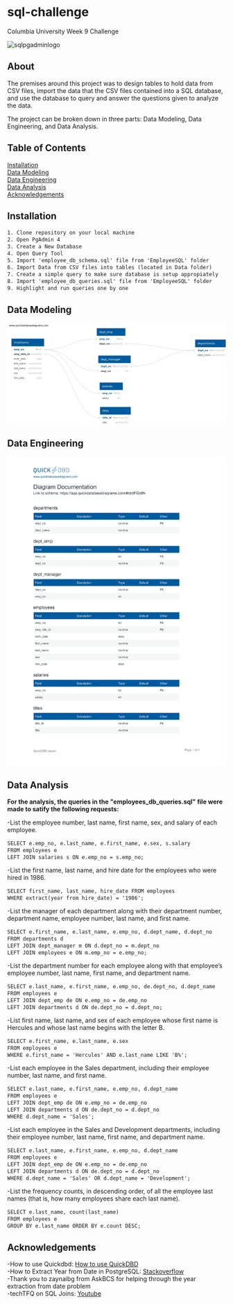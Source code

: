 # sql-challenge
Columbia University Week 9 Challenge

![sqlpgadminlogo](https://i.redd.it/9l7b4wp2vjab1.png)


## About 
The premises around this project was to design tables to hold data from CSV files, import the data that the CSV files contained into a SQL database, and use the database to query and answer the questions given to analyze the data.

The project can be broken down in three parts: Data Modeling, Data Engineering, and Data Analysis. 

## Table of Contents
[Installation](#installation)  
[Data Modeling](#data-modeling)  
[Data Engineering](#data-engineering)  
[Data Analysis](#data-analysis)  
[Acknowledgements](#acknowledgements)  



## Installation 
    1. Clone repository on your local machine
    2. Open PgAdmin 4
    3. Create a New Database
    4. Open Query Tool
    5. Import 'employee_db_schema.sql' file from 'EmployeeSQL' folder
    6. Import Data from CSV files into tables (located in Data folder)
    7. Create a simple query to make sure database is setup appropiately
    8. Import 'employee_db_queries.sql' file from 'EmployeeSQL' folder
    9. Highlight and run queries one by one


## Data Modeling

![Data Map](EmployeeSQL/data/QuickDBD-export-4.jpg)


## Data Engineering

![Data Types](EmployeeSQL/data/QuickDBD-export-3.jpg)

## Data Analysis
**For the analysis, the queries in the "employees_db_queries.sql" file were made to satify the following requests:**  

-List the employee number, last name, first name, sex, and salary of each employee.  
```
SELECT e.emp_no, e.last_name, e.first_name, e.sex, s.salary  
FROM employees e  
LEFT JOIN salaries s ON e.emp_no = s.emp_no;  
```
-List the first name, last name, and hire date for the employees who were hired in 1986.  
```
SELECT first_name, last_name, hire_date FROM employees  
WHERE extract(year from hire_date) = '1986'; 
``` 
-List the manager of each department along with their department number, department name, employee number, last name, and first name.  
```
SELECT e.first_name, e.last_name, e.emp_no, d.dept_name, d.dept_no   
FROM departments d  
LEFT JOIN dept_manager m ON d.dept_no = m.dept_no  
LEFT JOIN employees e ON m.emp_no = e.emp_no; 
```
 
-List the department number for each employee along with that employee’s employee number, last name, first name, and department name.  
```
SELECT e.last_name, e.first_name, e.emp_no, de.dept_no, d.dept_name  
FROM employees e    
LEFT JOIN dept_emp de ON e.emp_no = de.emp_no  
LEFT JOIN departments d ON de.dept_no = d.dept_no;  
```  

-List first name, last name, and sex of each employee whose first name is Hercules and whose last name begins with the letter B.  
```
SELECT e.first_name, e.last_name, e.sex  
FROM employees e  
WHERE e.first_name = 'Hercules' AND e.last_name LIKE 'B%';  
```

-List each employee in the Sales department, including their employee number, last name, and first name.  
```
SELECT e.last_name, e.first_name, e.emp_no, d.dept_name  
FROM employees e  
LEFT JOIN dept_emp de ON e.emp_no = de.emp_no  
LEFT JOIN departments d ON de.dept_no = d.dept_no  
WHERE d.dept_name = 'Sales';  
``` 

-List each employee in the Sales and Development departments, including their employee number, last name, first name, and department name.  
```
SELECT e.last_name, e.first_name, e.emp_no, d.dept_name  
FROM employees e  
LEFT JOIN dept_emp de ON e.emp_no = de.emp_no  
LEFT JOIN departments d ON de.dept_no = d.dept_no  
WHERE d.dept_name = 'Sales' OR d.dept_name = 'Development';  
``` 
 
-List the frequency counts, in descending order, of all the employee last names (that is, how many employees share each last name).  
```
SELECT e.last_name, count(last_name)  
FROM employees e  
GROUP BY e.last_name ORDER BY e.count DESC;  
```  

    
## Acknowledgements

-How to use Quickdbd: [How to use QuickDBD](https://www.youtube.com/watch?v=dR5lPbGLY84)\
-How to Extract Year from Date in PostgreSQL: [Stackoverflow](https://stackoverflow.com/questions/36203613/how-to-extract-year-from-date-in-postgresql)\
-Thank you to zaynaibg from AskBCS for helping through the year extraction from date problem\
-techTFQ on SQL Joins: [Youtube](https://www.youtube.com/watch?v=0OQJDd3QqQM)
